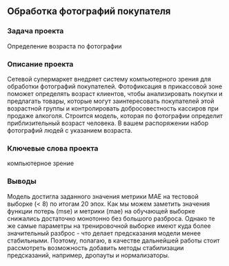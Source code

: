 ## Обработка фотографий покупателя

### Задача проекта
Определение возраста по фотографии

### Описание проекта
Сетевой супермаркет внедряет систему компьютерного зрения для обработки фотографий покупателей. Фотофиксация в прикассовой зоне поможет определять возраст клиентов, чтобы анализировать покупки и предлагать товары, которые могут заинтересовать покупателей этой возрастной группы и контролировать добросовестность кассиров при продаже алкоголя. Строится модель, которая по фотографии определит приблизительный возраст человека. В вашем распоряжении набор фотографий людей с указанием возраста.

### Ключевые слова проекта
компьютерное зрение

### Выводы
Модель достигла заданного значения метрики MAE на тестовой выборке (< 8) по итогам 20 эпох. Как мы можем заметить значения функции потерь (mse) и метрики (mae) на обучающей выборке снижались достаточно монотонно без большого разброса. Однако те же самые параметры на тренировочной выборке имеют куда более значительный разброс - что делает предсказания модели менее стабильными. Поэтому, полагаю, в качестве дальнейшей работы стоит рассмотреть возможность добавить методы стабилизации предсказаний, например, дропауты и нормализаторы.
